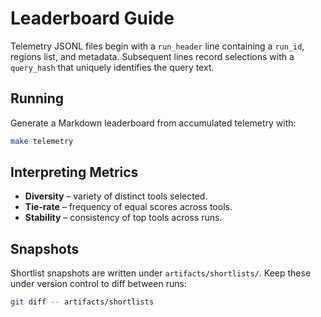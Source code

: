 # Leaderboard Guide

Telemetry JSONL files begin with a `run_header` line containing a `run_id`,
regions list, and metadata. Subsequent lines record selections with a
`query_hash` that uniquely identifies the query text.

## Running

Generate a Markdown leaderboard from accumulated telemetry with:

```bash
make telemetry
```

## Interpreting Metrics

- **Diversity** – variety of distinct tools selected.
- **Tie-rate** – frequency of equal scores across tools.
- **Stability** – consistency of top tools across runs.

## Snapshots

Shortlist snapshots are written under `artifacts/shortlists/`. Keep these
under version control to diff between runs:

```bash
git diff -- artifacts/shortlists
```
